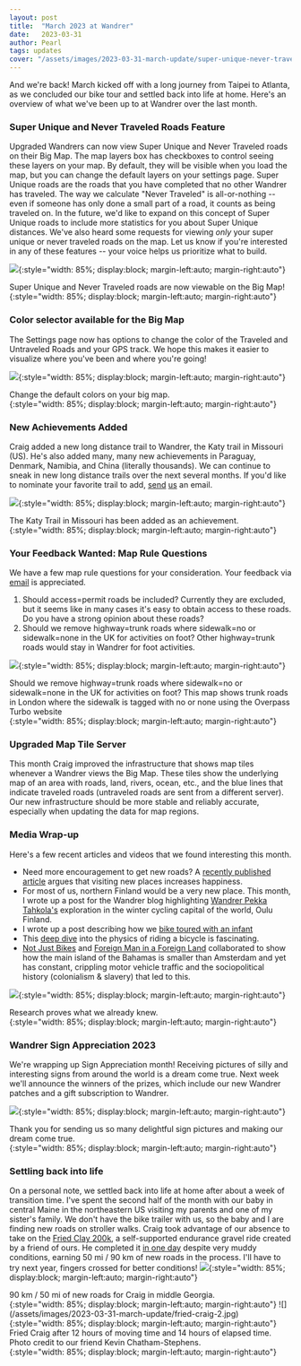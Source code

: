 ```yaml
---
layout: post
title:  "March 2023 at Wandrer"
date:   2023-03-31  
author: Pearl
tags: updates
cover: "/assets/images/2023-03-31-march-update/super-unique-never-traveled.gif"
---
```


And we're back! March kicked off with a long journey from Taipei to Atlanta, as we concluded our bike tour and settled back into life at home. Here's an overview of what we've been up to at Wandrer over the last month.

### Super Unique and Never Traveled Roads Feature
Upgraded Wandrers can now view Super Unique and Never Traveled roads on their Big Map. The map layers box has checkboxes to control seeing these layers on your map. By default, they will be visible when you load the map, but you can change the default layers on your settings page. Super Unique roads are the roads that you have completed that no other Wandrer has traveled. The way we calculate "Never Traveled" is all-or-nothing -- even if someone has only done a small part of a road, it counts as being traveled on. In the future, we'd like to expand on this concept of Super Unique roads to include more statistics for you about Super Unique distances. We've also heard some requests for viewing *only* your super unique or never traveled roads on the map. Let us know if you're interested in any of these features -- your voice helps us prioritize what to build.

![](/assets/images/2023-03-31-march-update/super-unique-never-traveled.gif){:style="width: 85%; display:block; margin-left:auto; margin-right:auto"}
<figcaption>Super Unique and Never Traveled roads are now viewable on the Big Map!</figcaption>{:style="width: 85%; display:block; margin-left:auto; margin-right:auto"}

### Color selector available for the Big Map
The Settings page now has options to change the color of the Traveled and Untraveled Roads and your GPS track. We hope this makes it easier to visualize where you've been and where you're going!

![](/assets/images/2023-03-31-march-update/color-picker.png){:style="width: 85%; display:block; margin-left:auto; margin-right:auto"}
<figcaption>Change the default colors on your big map.</figcaption>{:style="width: 85%; display:block; margin-left:auto; margin-right:auto"}

### New Achievements Added
Craig added a new long distance trail to Wandrer, the Katy trail in Missouri (US). He's also added many, many new achievements in Paraguay, Denmark, Namibia, and China (literally thousands). We can continue to sneak in new long distance trails over the next several months. If you'd like to nominate your favorite trail to add, [send](mailto:pearl@wandrer.earth) [us](mailto:craig@wandrer.earth) an email.

![](/assets/images/2023-03-31-march-update/katy-trail.png){:style="width: 85%; display:block; margin-left:auto; margin-right:auto"}
<figcaption>The Katy Trail in Missouri has been added as an achievement.</figcaption>{:style="width: 85%; display:block; margin-left:auto; margin-right:auto"}

### Your Feedback Wanted: Map Rule Questions
We have a few map rule questions for your consideration. Your feedback via [email](mailto:craig@wandrer.earth) is appreciated.
1. Should access=permit roads be included? Currently they are excluded, but it seems like in many cases it's easy to obtain access to these roads. Do you have a strong opinion about these roads?
2. Should we remove highway=trunk roads where sidewalk=no or sidewalk=none in the UK for activities on foot? Other highway=trunk roads would stay in Wandrer for foot activities.

![](/assets/images/2023-03-31-march-update/trunk-roads-London-2.png){:style="width: 85%; display:block; margin-left:auto; margin-right:auto"}
<figcaption>Should we remove highway=trunk roads where sidewalk=no or sidewalk=none in the UK for activities on foot? This map shows trunk roads in London where the sidewalk is tagged with no or none using the Overpass Turbo website</figcaption>{:style="width: 85%; display:block; margin-left:auto; margin-right:auto"}

### Upgraded Map Tile Server
This month Craig improved the infrastructure that shows map tiles whenever a Wandrer views the Big Map. These tiles show the underlying map of an area with roads, land, rivers, ocean, etc., and the blue lines that indicate traveled roads (untraveled roads are sent from a different server). Our new infrastructure should be more stable and reliably accurate, especially when updating the data for map regions.

### Media Wrap-up
Here's a few recent articles and videos that we found interesting this month.
- Need more encouragement to get new roads? A [recently published article](https://www.inc.com/jessica-stillman/the-further-you-wander-happier-you-will-be-new-study-says.html) argues that visiting new places increases happiness.
- For most of us, northern Finland would be a very new place. This month, I wrote up a post for the Wandrer blog highlighting [Wandrer Pekka Tahkola's](https://news.wandrer.earth/2023/03/04/wandrering-in-oulu.html) exploration in the winter cycling capital of the world, Oulu Finland.
- I wrote up a post describing how we [bike toured with an infant](https://news.wandrer.earth/2023/03/29/bike-touring-baby.html)
- This [deep dive](https://ciechanow.ski/bicycle/) into the physics of riding a bicycle is fascinating.
- [Not Just Bikes](https://www.youtube.com/watch?v=kdz6FeQLuHQ) and [Foreign Man in a Foreign Land](https://www.youtube.com/watch?v=LvikTp47i_E&) collaborated to show how the main island of the Bahamas is smaller than Amsterdam and yet has constant, crippling motor vehicle traffic and the sociopolitical history (colonialism & slavery) that led to this.

![](/assets/images/2023-03-31-march-update/more-you-wandrer-happier-youll-be.png){:style="width: 85%; display:block; margin-left:auto; margin-right:auto"}
<figcaption>Research proves what we already knew.</figcaption>{:style="width: 85%; display:block; margin-left:auto; margin-right:auto"}

### Wandrer Sign Appreciation 2023
We're wrapping up Sign Appreciation month! Receiving pictures of silly and interesting signs from around the world is a dream come true. Next week we'll announce the winners of the prizes, which include our new Wandrer patches and a gift subscription to Wandrer.

![](/assets/images/2023-03-31-march-update/alberta.jpeg){:style="width: 85%; display:block; margin-left:auto; margin-right:auto"}
<figcaption>Thank you for sending us so many delightful sign pictures and making our dream come true.</figcaption>{:style="width: 85%; display:block; margin-left:auto; margin-right:auto"}

### Settling back into life
On a personal note, we settled back into life at home after about a week of transition time. I've spent the second half of the month with our baby in central Maine in the northeastern US visiting my parents and one of my sister's family. We don't have the bike trailer with us, so the baby and I are finding new roads on stroller walks. Craig took advantage of our absence to take on the [Fried Clay 200k](https://bikepacking.com/event/fried-clay-2023/), a self-supported endurance gravel ride created by a friend of ours. He completed it [in one day](https://www.strava.com/activities/8786639612) despite very muddy conditions, earning 50 mi / 90 km of new roads in the process. I'll have to try next year, fingers crossed for better conditions!
![](/assets/images/2023-03-31-march-update/fried-Craig.png){:style="width: 85%; display:block; margin-left:auto; margin-right:auto"}
<figcaption>90 km / 50 mi of new roads for Craig in middle Georgia.</figcaption>{:style="width: 85%; display:block; margin-left:auto; margin-right:auto"}
![](/assets/images/2023-03-31-march-update/fried-craig-2.jpg){:style="width: 85%; display:block; margin-left:auto; margin-right:auto"}
<figcaption>Fried Craig after 12 hours of moving time and 14 hours of elapsed time. Photo credit to our friend Kevin Chatham-Stephens.</figcaption>{:style="width: 85%; display:block; margin-left:auto; margin-right:auto"}
